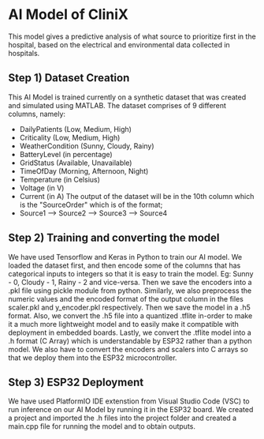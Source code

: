# AI Model of CliniX

This model gives a predictive analysis of what source to prioritize first in the hospital, based on the electrical and environmental data collected in hospitals.

## Step 1) Dataset Creation
This AI Model is trained currently on a synthetic dataset that was created and simulated using MATLAB. The dataset comprises of 9 different columns, namely:
- DailyPatients (Low, Medium, High)
- Criticality (Low, Medium, High)
- WeatherCondition (Sunny, Cloudy, Rainy)
- BatteryLevel (in percentage)
- GridStatus (Available, Unavailable)
- TimeOfDay (Morning, Afternoon, Night)
- Temperature (in Celsius)
- Voltage (in V)
- Current (in A)
The output of the dataset will be in the 10th column which is the "SourceOrder" which is of the format;
- Source1 --> Source2 --> Source3 --> Source4

## Step 2) Training and converting the model 
We have used Tensorflow and Keras in Python to train our AI model. We loaded the dataset first, and then encode some of the columns that has categorical inputs to integers so that it is easy to train the model. Eg: Sunny - 0, Cloudy - 1, Rainy - 2 and vice-versa. Then we save the encoders into a .pkl file using pickle module from python. Similarly, we also preprocess the numeric values and the encoded format of the output column in the files scaler.pkl and y_encoder.pkl respectively. Then we save the model in a .h5 format.
Also, we convert the .h5 file into a quantized .tflite in-order to make it a much more lightweight model and to easily make it compatible with deployment in embedded boards. 
Lastly, we convert the .tflite model into a .h format (C Array) which is understandable by ESP32 rather than a python model.
We also have to convert the encoders and scalers into C arrays so that we deploy them into the ESP32 microcontroller.

## Step 3) ESP32 Deployment
We have used PlatformIO IDE extenstion from Visual Studio Code (VSC) to run inference on our AI Model by running it in the ESP32 board.
We created a project and imported the .h files into the project folder and created a main.cpp file for running the model and to obtain outputs.
